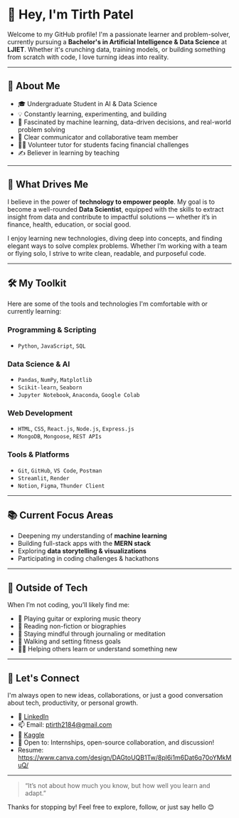 # 👋 Hey, I'm Tirth Patel

Welcome to my GitHub profile! I'm a passionate learner and problem-solver, currently pursuing a **Bachelor's in Artificial Intelligence & Data Science** at **LJIET**. Whether it's crunching data, training models, or building something from scratch with code, I love turning ideas into reality.

---

## 🧠 About Me

- 🎓 Undergraduate Student in AI & Data Science
- 💡 Constantly learning, experimenting, and building
- 🤖 Fascinated by machine learning, data-driven decisions, and real-world problem solving
- 💬 Clear communicator and collaborative team member
- 👨‍🏫 Volunteer tutor for students facing financial challenges
- ✍️ Believer in learning by teaching

---

## 🚀 What Drives Me

I believe in the power of **technology to empower people**. My goal is to become a well-rounded **Data Scientist**, equipped with the skills to extract insight from data and contribute to impactful solutions — whether it’s in finance, health, education, or social good.

I enjoy learning new technologies, diving deep into concepts, and finding elegant ways to solve complex problems. Whether I’m working with a team or flying solo, I strive to write clean, readable, and purposeful code.

---

## 🛠️ My Toolkit

Here are some of the tools and technologies I'm comfortable with or currently learning:

### Programming & Scripting
- `Python`, `JavaScript`, `SQL`

### Data Science & AI
- `Pandas`, `NumPy`, `Matplotlib`
- `Scikit-learn`,  `Seaborn`
- `Jupyter Notebook`, `Anaconda`, `Google Colab`

### Web Development
- `HTML`, `CSS`, `React.js`, `Node.js`, `Express.js`
- `MongoDB`, `Mongoose`, `REST APIs`

### Tools & Platforms
- `Git`, `GitHub`, `VS Code`, `Postman`
- `Streamlit`, `Render`
- `Notion`, `Figma`, `Thunder Client`

---

## 📚 Current Focus Areas

- Deepening my understanding of **machine learning**
- Building full-stack apps with the **MERN stack**
- Exploring **data storytelling & visualizations**
- Participating in coding challenges & hackathons

---

## 🌱 Outside of Tech

When I’m not coding, you’ll likely find me:
- 🎸 Playing guitar or exploring music theory
- 📖 Reading non-fiction or biographies
- 🧘 Staying mindful through journaling or meditation
- 🏃 Walking and setting fitness goals
- 🧑‍🏫 Helping others learn or understand something new

---

## 🤝 Let's Connect

I'm always open to new ideas, collaborations, or just a good conversation about tech, productivity, or personal growth.

- 🔗 [LinkedIn](https://www.linkedin.com/in/tirth-patel-3609052a2/)
- 📫 Email: ptirth2184@gmail.com
- 🧠 [Kaggle](https://www.kaggle.com/ptirth2184)
- 💬 Open to: Internships, open-source collaboration, and discussion!
- Resume: https://www.canva.com/design/DAGtoUQB1Tw/8pl6i1m6Dat6q70oYMkMuQ/

---

> “It’s not about how much you know, but how well you learn and adapt.”

Thanks for stopping by! Feel free to explore, follow, or just say hello 😊
